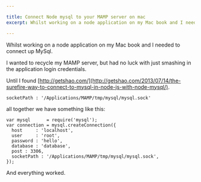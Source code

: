 ```yaml
---

title: Connect Node mysql to your MAMP server on mac
excerpt: Whilst working on a node application on my Mac book and I needed to connect up MySql I wanted to recycle my MAMP server but had no luck with just smashing in the application login credentials Until I found http

---
```


Whilst working on a node application on my Mac book and I needed to connect up MySql.

I wanted to recycle my MAMP server, but had no luck with just smashing in the application login credentials. 

Until I found [http://getshao.com/](http://getshao.com/2013/07/14/the-surefire-way-to-connect-to-mysql-in-node-js-with-node-mysql/).

```language-javascript
socketPath : '/Applications/MAMP/tmp/mysql/mysql.sock'
```

all together we have something like this:

```language-javascript
var mysql      = require('mysql');   
var connection = mysql.createConnection({  
  host     : 'localhost',
  user     : 'root',
  password : 'hello',
  database : 'database',
  post : 3306,
  socketPath : '/Applications/MAMP/tmp/mysql/mysql.sock',
});
```

And everything worked.
